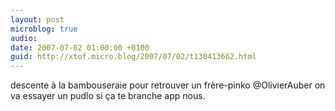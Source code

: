 ```yaml
---
layout: post
microblog: true
audio: 
date: 2007-07-02 01:00:00 +0100
guid: http://xtof.micro.blog/2007/07/02/t130413662.html
---
```

descente à la bambouseraie pour retrouver un frère-pinko @OlivierAuber on va essayer un pudlo si ça te branche app nous.
